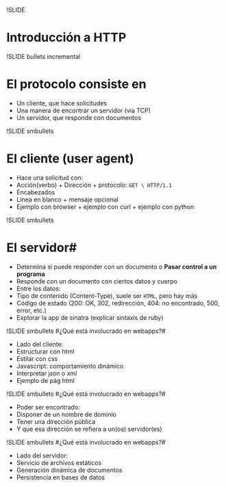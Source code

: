 !SLIDE 
# Introducción a HTTP #

!SLIDE bullets incremental
# El protocolo consiste en #

* Un cliente, que hace solicitudes
* Una manera de encontrar un servidor (via TCP)
* Un servidor, que responde con documentos

!SLIDE smbullets
# El cliente (user agent) #

* Hace una solicitud con:
* Acción(verbo) + Dirección + protocolo: `GET \ HTTP/1.1`
* Encabezados
* Línea en blanco + mensaje opcional
* Ejemplo con browser + ejemplo con curl + ejemplo con python

!SLIDE smbullets
# El servidor#

* Determina si puede responder con un documento o **Pasar control a un programa**
* Responde con un documento con ciertos datos y cuerpo
* Entre los datos:
* Tipo de contenido (Content-Type), suele ser `HTML`, pero hay más
* Código de estado (200: OK, 302, redirección, 404: no encontrado, 500, error, etc.)
* Explorar la app de sinatra (explicar sintaxis de ruby)

!SLIDE smbullets
#¿Qué está involucrado en webapps?#

* Lado del cliente:
* Estructurar con html
* Estilar con css
* Javascript: comportamiento dinámico
* Interpretar json o xml
* Ejemplo de pág html

!SLIDE smbullets
#¿Qué está involucrado en webapps?#
* Poder ser encontrado:
* Disponer de un nombre de dominio
* Tener una dirección pública
* Y que esa dirección se refiera a un(os) servidor(es)

!SLIDE smbullets
#¿Qué está involucrado en webapps?#

* Lado del servidor:
* Servicio de archivos estáticos
* Generación dinámica de documentos
* Persistencia en bases de datos


